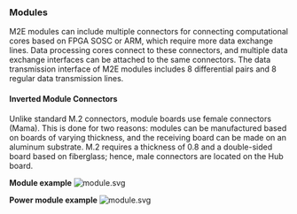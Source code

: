 ### Modules

M2E modules can include multiple connectors for connecting computational cores based on FPGA SOSC or ARM, which require
more data exchange lines. Data processing cores connect to these connectors, and multiple data exchange interfaces can
be attached to the same connectors. The data transmission interface of M2E modules includes 8 differential pairs and 8
regular data transmission lines.


#### Inverted Module Connectors

Unlike standard M.2 connectors, module boards use female connectors (Mama). This is done for two reasons: modules can be
manufactured based on boards of varying thickness, and the receiving board can be made on an aluminum substrate. M.2
requires a thickness of 0.8 and a double-sided board based on fiberglass; hence, male connectors are located on the Hub
board.

**Module example**
![module.svg](./content/images/combinatorics/module.JPG)

**Power module example**
![module.svg](./content/images/combinatorics/module-assembly.JPG)